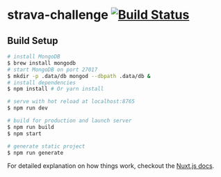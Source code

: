# strava-challenge [![Build Status](https://travis-ci.org/jmoseley/strava-challenge.svg?branch=master)](https://travis-ci.org/jmoseley/strava-challenge)

>

## Build Setup

```bash
# install MongoDB
$ brew install mongodb
# start MongoDB on port 27017
$ mkdir -p .data/db mongod --dbpath .data/db &
# install dependencies
$ npm install # Or yarn install

# serve with hot reload at localhost:8765
$ npm run dev

# build for production and launch server
$ npm run build
$ npm start

# generate static project
$ npm run generate
```

For detailed explanation on how things work, checkout the [Nuxt.js docs](https://github.com/nuxt/nuxt.js).
